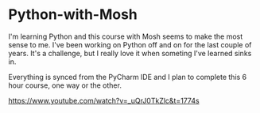 # Python-with-Mosh
I'm learning Python and this course with Mosh seems to make the most sense to me. I've been working on Python off and on for the last couple of years. It's a challenge, but I really love it when someting I've learned sinks in. 

Everything is synced from the PyCharm IDE and I plan to complete this 6 hour course, one way or the other. 

https://www.youtube.com/watch?v=_uQrJ0TkZlc&t=1774s
